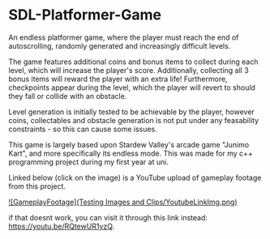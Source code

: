 # SDL-Platformer-Game
An endless platformer game, where the player must reach the end of autoscrolling, randomly generated and increasingly difficult levels.

The game features additional coins and bonus items to collect during each level, which will increase the player's score. Additionally, collecting all 3 bonus items will reward the player
with an extra life! Furthermore, checkpoints appear during the level, which the player will revert to should they fall or collide with an obstacle. 

Level generation is initially tested to be achievable by the player, however coins, collectables and obstacle generation is not put under any feasability constraints - so this can cause some issues.

This game is largely based upon Stardew Valley's arcade game "Junimo Kart", and more specifically its endless mode. This was made for my c++ programming project during my first year at uni.

Linked below (click on the image) is a YouTube upload of gameplay
footage from this project. 

[![GameplayFootage](Testing Images and Clips/YoutubeLinkImg.png)](https://youtu.be/RQtewUR1yzQ)

if that doesnt work, you can visit it through this link instead:
https://youtu.be/RQtewUR1yzQ.

